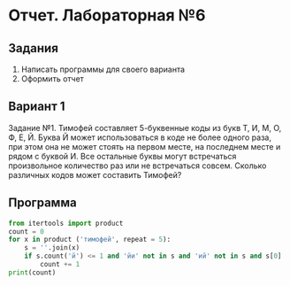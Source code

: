 # Отчет. Лабораторная №6
## Задания 
1. Написать программы для своего варианта
2. Оформить отчет 
## Вариант 1
Задание №1. Тимофей составляет 5-буквенные коды из букв Т, И, М, О, Ф, Е, Й. Буква Й может использоваться в коде не более одного раза, при этом она не может стоять на первом месте, на последнем месте и рядом с буквой И. Все остальные буквы могут встречаться произвольное количество раз или не встречаться совсем. Сколько различных кодов может составить Тимофей?
## Программа
```py
from itertools import product
count = 0
for x in product ('тимофей', repeat = 5):
    s = ''.join(x)
    if s.count('й') <= 1 and 'йи' not in s and 'ий' not in s and s[0] != 'й' and s[1:] != 'й':
        count += 1
print(count)
```
